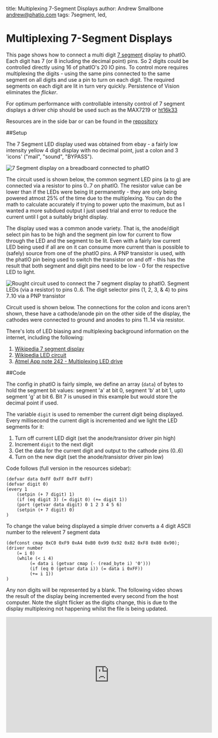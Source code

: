title:	Multiplexing 7-Segment Displays
author:	Andrew Smallbone <andrew@phatio.com>
tags:	7segment, led, 


# Multiplexing 7-Segment Displays

This page shows how to connect a multi digit [7 segment](http://en.wikipedia.org/wiki/Seven-segment_display) display to phatIO.  Each digit has 7 (or 8 including the decimal point) pins.  So 2 digits could be controlled directly using 16 of phatIO's 20 IO pins.  To control more requires multiplexing the digits - using the same pins connected to the same segment on all digits and use a pin to turn on each digit.  The required segments on each digit are lit in turn very quickly.  Persistence of Vision eliminates the _flicker_.

For optimum performance with controllable intensity control of 7 segment displays a driver chip should be used such as the MAX7219 or [ht16k33](../ht16k33/)

Resources are in the side bar or can be found in the 
[repository](https://github.com/phatio/ideas/blob/master/7segment/resources/)


##Setup

The 7 Segment LED display used was obtained from ebay - a fairly low intensity yellow 4 digit display with no decimal point, just a colon and 3 'icons' ("mail", "sound", "BYPASS").

![7 Segment display on a breadboard connected to phatIO](breadboard-75.jpg)


The circuit used is shown below, the common segment LED pins (a to g) are connected via a resistor to pins 0..7 on phatIO.  The resistor value can be lower than if the LEDs were being lit permanently - they are only being powered atmost 25% of the time due to the multiplexing.  You can do the math to calculate accurately if trying to power upto the maximum, but as I wanted a more subdued output I just used trial and error to reduce the current until I got a suitably bright display.

The display used was a common anode variety.  That is, the anode/digit select pin has to be high and the segment pin low for current to flow through the LED and the segment to be lit.  Even with a fairly low current LED being used if all are on it can consume more current than is possible to (safely) source from one of the phatIO pins.  A PNP transistor is used, with the phatIO pin being used to switch the transistor on and off - this has the result that both segment and digit pins need to be low - 0 for the respective LED to light.

![Rought circuit used to connect the 7 segment display to phatIO.  Segment LEDs (via a resistor) to pins 0..6.  The digit selector pins (1, 2, 3, & 4) to pins 7..10 via a PNP transistor](circuit-100.jpg)

Circuit used is shown below.  The connections for the colon and icons aren't shown, these have a cathode/anode pin on the other side of the display, the cathodes were connected to ground and anodes to pins 11..14 via resistor.

There's lots of LED biasing and multiplexing background information on the internet, including the following:

1.	[Wikipedia 7 segment display](http://en.wikipedia.org/wiki/Seven-segment_display)
2.  [Wikipedia LED circuit](http://en.wikipedia.org/wiki/LED_circuit)
3.  [Atmel App note 242 - Multiplexing LED drive](http://www.atmel.com/images/doc1231.pdf)


##Code

The config in phatIO is fairly simple, we define an array (`data`) of bytes to hold the segment bit values: segment 'a' at bit 0, segment 'b' at bit 1, upto segment 'g' at bit 6.  Bit 7 is unused in this example but would store the decimal point if used.

The variable `digit` is used to remember the current digit being displayed.  Every millisecond the current digit is incremented and we light the LED segments for it:

1.	Turn off current LED digit (set the anode/transistor driver pin high)
2.	Increment `digit` to the next digit
3.  Get the data for the current digit and output to the cathode pins (0..6)
4.  Turn on the new digit (set the anode/transistor driver pin low)

Code follows (full version in the resources sidebar):


	(defvar data 0xFF 0xFF 0xFF 0xFF)
	(defvar digit 0)
	(every 1
	 	(setpin (+ 7 digit) 1)
	 	(if (eq digit 3) (= digit 0) (+= digit 1))
	 	(port (getvar data digit) 0 1 2 3 4 5 6)
	    (setpin (+ 7 digit) 0)
	)

To change the value being displayed a simple driver converts a 4 digit ASCII number to the relevent 7 segment data

	(defconst cmap 0xC0 0xF9 0xA4 0xB0 0x99 0x92 0x82 0xF8 0x80 0x90);
	(driver number
		(= i 0)
		(while (< i 4) 
			 (= data i (getvar cmap (- (read_byte i) '0')))
			 (if (eq 0 (getvar data i)) (= data i 0xFF))
			 (+= i 1))
	)
	
Any non digits will be represented by a blank.  The following video shows the result of the display being incremented every second from the host computer.  Note the slight flicker as the digits change, this is due to the display multiplexing not happening whilst the file is being updated.

<iframe width="560" height="315" style="display: block; margin-left: auto; margin-right: auto" src="http://www.youtube-nocookie.com/embed/IOb7x7T9yvM" frameborder="0" allowfullscreen></iframe>




